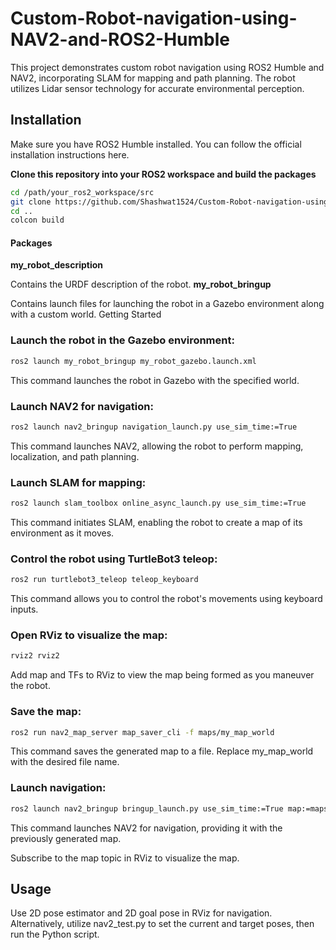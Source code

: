 # Custom-Robot-navigation-using-NAV2-and-ROS2-Humble


This project demonstrates custom robot navigation using ROS2 Humble and NAV2, incorporating SLAM for mapping and path planning. The robot utilizes Lidar sensor technology for accurate environmental perception.
## Installation

Make sure you have ROS2 Humble installed. You can follow the official installation instructions here.

**Clone this repository into your ROS2 workspace and build the packages**

```bash
cd /path/your_ros2_workspace/src
git clone https://github.com/Shashwat1524/Custom-Robot-navigation-using-NAV2-and-ROS2-Humble.git .
cd ..
colcon build
```

#### Packages
**my_robot_description**

Contains the URDF description of the robot.
**my_robot_bringup**

Contains launch files for launching the robot in a Gazebo environment along with a custom world.
Getting Started

### Launch the robot in the Gazebo environment:
```bash
ros2 launch my_robot_bringup my_robot_gazebo.launch.xml
```

This command launches the robot in Gazebo with the specified world.

### Launch NAV2 for navigation:

```bash
ros2 launch nav2_bringup navigation_launch.py use_sim_time:=True
```

This command launches NAV2, allowing the robot to perform mapping, localization, and path planning.

### Launch SLAM for mapping:

```bash
ros2 launch slam_toolbox online_async_launch.py use_sim_time:=True
```

This command initiates SLAM, enabling the robot to create a map of its environment as it moves.

### Control the robot using TurtleBot3 teleop:

```bash
ros2 run turtlebot3_teleop teleop_keyboard
```

This command allows you to control the robot's movements using keyboard inputs.

### Open RViz to visualize the map:
```bash
rviz2 rviz2
```

Add map and TFs to RViz to view the map being formed as you maneuver the robot.

### Save the map:

```bash
ros2 run nav2_map_server map_saver_cli -f maps/my_map_world
```

This command saves the generated map to a file. Replace my_map_world with the desired file name.

### Launch navigation:
```bash
ros2 launch nav2_bringup bringup_launch.py use_sim_time:=True map:=maps/my_map_world.yaml
```
This command launches NAV2 for navigation, providing it with the previously generated map.

Subscribe to the map topic in RViz to visualize the map.

## Usage

Use 2D pose estimator and 2D goal pose in RViz for navigation.
Alternatively, utilize nav2_test.py to set the current and target poses, then run the Python script.
